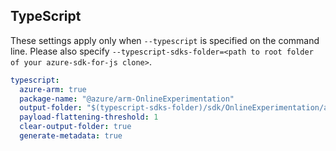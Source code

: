 ## TypeScript

These settings apply only when `--typescript` is specified on the command line.
Please also specify `--typescript-sdks-folder=<path to root folder of your azure-sdk-for-js clone>`.

``` yaml $(typescript)
typescript:
  azure-arm: true
  package-name: "@azure/arm-OnlineExperimentation"
  output-folder: "$(typescript-sdks-folder)/sdk/OnlineExperimentation/arm-OnlineExperimentation"
  payload-flattening-threshold: 1
  clear-output-folder: true
  generate-metadata: true
```
